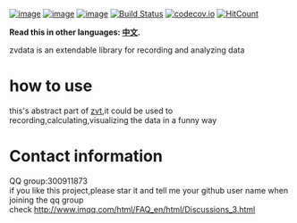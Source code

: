 [![image](https://img.shields.io/pypi/v/zvdata.svg)](https://pypi.org/project/zvdata/)
[![image](https://img.shields.io/pypi/l/zvdata.svg)](https://pypi.org/project/zvdata/)
[![image](https://img.shields.io/pypi/pyversions/zvdata.svg)](https://pypi.org/project/zvdata/)
[![Build Status](https://api.travis-ci.org/zvtvz/zvdata.svg?branch=master)](https://travis-ci.org/zvtvz/zvdata)
[![codecov.io](https://codecov.io/github/zvtvz/zvdata/coverage.svg?branch=master)](https://codecov.io/github/zvtvz/zvdata)
[![HitCount](http://hits.dwyl.io/zvtvz/zvdata.svg)](http://hits.dwyl.io/zvtvz/zvdata)

**Read this in other languages: [中文](README-cn.md).**  

zvdata is an extendable library for recording and analyzing data

# how to use

this's abstract part of [zvt](https://github.com/zvtvz/zvt),it could be used to recording,calculating,visualizing the data in a funny way

# Contact information
QQ group:300911873  
if you like this project,please star it and tell me your github user name when joining the qq group  
check http://www.imqq.com/html/FAQ_en/html/Discussions_3.html
